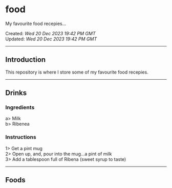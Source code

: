 # food
My favourite food recepies...

Created: *Wed 20 Dec 2023 19:42 PM GMT*  
Updated: *Wed 20 Dec 2023 19:42 PM GMT*  

-----

## Introduction  

This repository is where I store some of my favourite food recepies.

-----

## Drinks

### Ingredients  

a> Milk  
b> Ribenea  

### Instructions

1> Get a pint mug  
2> Open up, and, pour into the mug...a pint of milk  
3> Add a tablespoon full of Ribena (sweet syrup to taste)  

-----

## Foods
